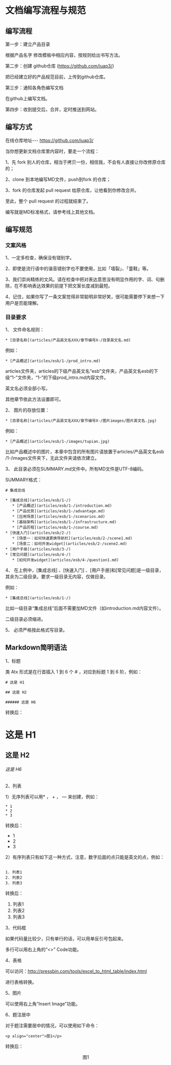 # 文档编写流程与规范

## 编写流程

第一步：建立产品目录
          
根据产品名字 修改模板中相应内容，按规则给出书写方法。
         
第二步：创建 github仓库   (https://github.com/iuap3/)

把已经建立好的产品规范目前，上传到github仓库。

第三步：通知各角色编写文档

在github上编写文档。

第四步：收到提交后，合并，定时推送到网站。


## 编写方式

在线仓库地址--- https://github.com/iuap3/

当你想更新文档仓库里内容时，要走一个流程：

1、先 fork 别人的仓库，相当于拷贝一份，相信我，不会有人直接让你改修原仓库的；

2、clone 到本地编写MD文件，push到fork 的仓库；

3、fork 的仓库发起 pull request 给原仓库，让他看到你修改合并。

至此，整个 pull request 的过程就结束了。

编写就是MD标准格式，请参考线上其他文档。


## 编写规范

### 文案风格
 
1、一定多检查，确保没有错别字。
 
2、即使是流行语中的谐音错别字也不要使用，比如「墙裂」、「童鞋」等。
 
3、我们崇尚精练的文风。请在检查中把对表达意思没有明显作用的字、词、句删除，在不影响表达效果的前提下把文案长度减到最短。
 
4、记住，如果你写了一条文案觉得非常聪明非常好笑，很可能需要停下来想一下用户是否能理解。
 
### 目录要求
 
1、  文件命名规则：
 


```
* [目录名称](articles/产品英文名XXX/章节编号X-/目录英文名.md)
```



例如：



```
* [产品概述](articles/esb/1-/prod_intro.md)
```



articles文件夹，articles的下级产品英文名“esb”文件夹，产品英文名esb的下级“1-”文件夹，“1-”的下级prod_intro.md内容文件。

英文名必须全部小写。

其他章节依此方法设置即可。
 
2、  图片的存放位置：



```
* [目录名称](articles/产品英文名XXX/章节编号X-/图片images/图片英文名.jpg) 
```



例如：



```
* [产品概述](articles/esb/1-/images/tupian.jpg)
```




比如产品概述中的图片，本章中包含的所有图片请放置于articles/产品英文名esb /1-/images文件夹下，无此文件夹请依次建立。

 
3、  此目录必须在SUMMARY.md文件中。所有MD文件是UTF-8编码。

SUMMARY格式：



```
# 集成总线

* [集成总线](articles/esb/1-/)
   * [产品概述](articles/esb/1-/introduction.md)
   * [产品优势](articles/esb/1-/advantage.md)
   * [应用场景](articles/esb/1-/scenarios.md)
   * [基础架构](articles/esb/1-/infrastructure.md)
   * [产品历程](articles/esb/1-/course.md)
* [快速入门](articles/esb/2-/)
   * [场景一：如何快速更换导航栏](articles/esb/2-/scene1.md)
   * [场景二：如何开发widget](articles/esb/2-/scene2.md)
* [用户手册](articles/esb/3-/)
* [常见问题](articles/esb/4-/)
   * [如何开发widget](articles/esb/4-/question1.md)
```





4、  在上例中，[集成总线] 、[快速入门] 、[用户手册]和[常见问题]是一级目录，其余为二级目录。要求一级目录无内容，仅做目录。

例如：



```
* [集成总线](articles/esb/1-/)
```



比如一级目录“集成总线”后面不需要加MD文件（如introduction.md内容文件）。

二级目录必须缩进。

 
5、  必须严格按此格式写目录。

## Markdown简明语法

1、标题

类 Atx 形式是在行首插入 1 到 6 个 # ，对应到标题 1 到 6 阶，例如：



```
# 这是 H1

## 这是 H2

###### 这是 H6
```
转换后：

# 这是 H1

## 这是 H2

###### 这是 H6


2、列表

1）无序列表可以用* ， + ， — 来创建，例如：


```
* 1
* 2
* 3
```

转换后：

* 1
* 2
* 3

2）有序列表只有如下这一种方式，注意，数字后面的点只能是英文的点，例如：


```

1. 列表1
2. 列表2
3. 列表3

```

转换后：


1. 列表1
2. 列表2
3. 列表3



3、代码框

如果代码量比较少，只有单行的话，可以用单反引号包起来。

多行可以用右上角的“<>” Code功能。

4、表格

可以访问：http://pressbin.com/tools/excel_to_html_table/index.html

进行表格转换。

5、图片

可以使用右上角“Insert Image”功能。

6、题注居中

对于题注需要居中的情况，可以使用如下命令：



```
<p align="center">图1</p>
```

转换后：

<p align="center">图1</p>























